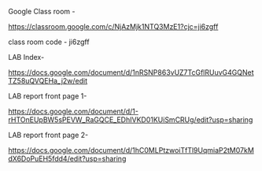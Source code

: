 Google Class room -

https://classroom.google.com/c/NjAzMjk1NTQ3MzE1?cjc=ji6zgff

class room code - ji6zgff

LAB Index-

https://docs.google.com/document/d/1nRSNP863vUZ7TcGflRUuvG4GQNetTZ58uQVQEHa_j2w/edit

LAB report front page 1-

https://docs.google.com/document/d/1-rHTOnEUpBW5sPEVW_RaGQCE_EDhIVKD01KUiSmCRUg/edit?usp=sharing

LAB report front page 2-

https://docs.google.com/document/d/1hC0MLPtzwoiTfTl9UqmiaP2tM07kMdX6DoPuEH5fdd4/edit?usp=sharing

